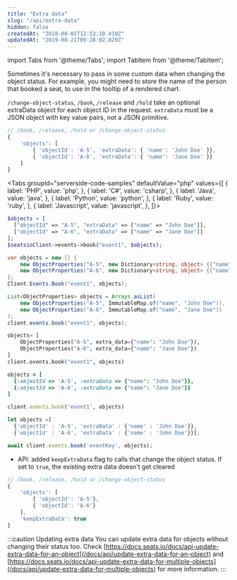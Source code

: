 ```yaml
---
title: "Extra data"
slug: "/api/extra-data"
hidden: false
createdAt: "2018-08-01T12:53:10.410Z"
updatedAt: "2019-08-21T09:28:02.829Z"
---
```


import Tabs from '@theme/Tabs';
import TabItem from '@theme/TabItem';

Sometimes it's necessary to pass in some custom data when changing the object status. For example, you might need to store the name of the person that booked a seat, to use in the tooltip of a rendered chart.

`/change-object-status`, `/book`, `/release` and `/hold` take an optional extraData object for each object ID in the request. `extraData` must be a JSON object with key value pairs, not a JSON primitive.

```javascript
// /book, /release, /hold or /change-object-status
{
    'objects': [
        { 'objectId': 'A-5', 'extraData': { 'name': 'John Doe' }},
        { 'objectId': 'A-6', 'extraData': { 'name': 'Jane Doe' }}
    ]
}
```





<Tabs 
  groupId="serverside-code-samples"
  defaultValue="php"
  values={[
{ label: 'PHP', value: 'php', },
{ label: 'C#', value: 'csharp', },
{ label: 'Java', value: 'java', },
{ label: 'Python', value: 'python', },
{ label: 'Ruby', value: 'ruby', },
{ label: 'Javascript', value: 'javascript', },
]}>
<TabItem value='php'>

```php
$objects = [
  ["objectId" => "A-5", "extraData" => ["name" => "John Doe"]],
  ["objectId" => "A-6", "extraData" => ["name" => "Jane Doe"]]
];
$seatsioClient->events->book("event1", $objects);
```

</TabItem>
<TabItem value='csharp'>

```csharp
var objects = new [] {
    new ObjectProperties("A-5", new Dictionary<string, object> {{"name", "John Doe"}}),
    new ObjectProperties("A-6", new Dictionary<string, object> {{"name", "Jane Doe"}})
};
Client.Events.Book("event1", objects);
```

</TabItem>
<TabItem value='java'>

```java
List<ObjectProperties> objects = Arrays.asList(
    new ObjectProperties("A-5", ImmutableMap.of("name", "John Doe")),
    new ObjectProperties("A-6", ImmutableMap.of("name", "Jane Doe"))
);
client.events.book("event1", objects);
```

</TabItem>
<TabItem value='python'>

```python
objects= [
    ObjectProperties("A-5", extra_data={"name": "John Doe"}),
    ObjectProperties("A-6", extra_data={"name": "Jane Doe"})
]
client.events.book("event1", objects)
```

</TabItem>
<TabItem value='ruby'>

```ruby
objects = [
  {:objectId => 'A-5', :extraData => {"name": "John Doe"}},
  {:objectId => 'A-6', :extraData => {"name": "Jane Doe"}}
]

client.events.book('event1', objects)
```

</TabItem>
<TabItem value='javascript'>

```javascript
let objects =[
  {'objectId' : 'A-5', 'extraData' : {'name' : 'John Doe'}}, 
  {'objectId' : 'A-6', 'extraData' : {'name' : 'John Doe'}}];

await client.events.book('eventKey', objects);
```

</TabItem>
</Tabs>



- API: added `keepExtraData` flag to calls that change the object status. If set to `true`, the existing extra data doesn't get cleared

```javascript
// /book, /release, /hold or /change-object-status
{
    'objects': [
        { 'objectId': 'A-5'},
        { 'objectId': 'A-6'}
    ],
    'keepExtraData': true
}
```



:::caution Updating extra data
You can update extra data for objects without changing their status too. Check [https://docs.seats.io/docs/api-update-extra-data-for-an-object](/docs/api/update-extra-data-for-an-object) and [https://docs.seats.io/docs/api-update-extra-data-for-multiple-objects](/docs/api/update-extra-data-for-multiple-objects) for more information. 
:::

